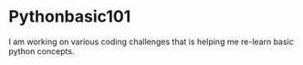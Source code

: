 # Pythonbasic101
I am working on various coding challenges that is helping me re-learn basic python concepts. 
